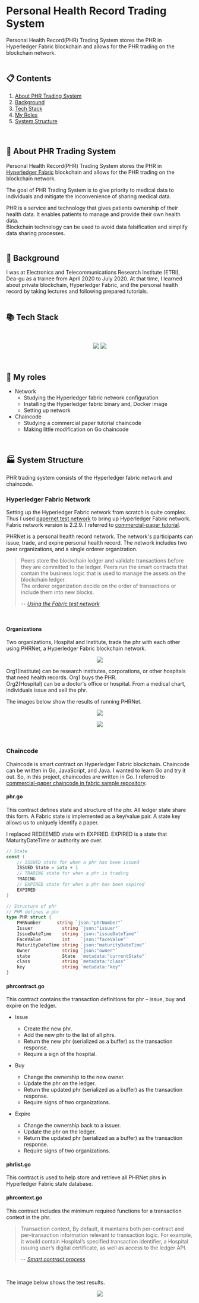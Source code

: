 # Personal Health Record Trading System

Personal Health Record(PHR) Trading System stores the PHR in Hyperledger Fabric blockchain and allows for the PHR trading on the blockchain network.  
<br/>

## :clipboard: Contents
1. [About PHR Trading System](#🔎-about-phr-trading-system)
2. [Background](#🌱-background)
3. [Tech Stack](#📚-tech-stack)
4. [My Roles](#📝-my-roles)
5. [System Structure](#🏭-system-structure)  
<br/>

## :mag_right: About PHR Trading System
Personal Health Record(PHR) Trading System stores the PHR in [Hyperledger Fabric](https://www.hyperledger.org/use/fabric) blockchain and allows for the PHR trading on the blockchain network.  

The goal of PHR Trading System is to give priority to medical data to individuals and mitigate the inconvenience of sharing medical data.  

PHR is a service and technology that gives patients ownership of their health data. It enables patients to manage and provide their own health data.  
Blockchain technology can be used to avoid data falsification and simplify data sharing processes.  
<br/>

## :seedling: Background
I was at Electronics and Telecommunications Research Institute (ETRI), Dea-gu as a trainee from April 2020 to July 2020. At that time, I learned about private blockchain, Hyperledger Fabric, and the personal health record by taking lectures and following prepared tutorials.  
<br/>

## :books: Tech Stack
<br/>
<p align = "center">
    <img src="https://img.shields.io/badge/Hyperledger Fabric-2F3134?style=for-the-badge&logo=Hyperledger&logoColor=white">
    <img src="https://img.shields.io/badge/Go-00ADD8?style=for-the-badge&logo=Go&logoColor=white"><br/>    
</p>
<br/>

## :memo: My roles 
* Network
    - Studying the Hyperledger fabric network configuration
    - Installing the Hyperledger fabric binary and, Docker image 
    - Setting up network
* Chaincode
    - Studying a commercial paper tutorial chaincode
    - Making little modification on Go chaincode   
<br/>

## :factory: System Structure
PHR trading system consists of the Hyperledger fabric network and chaincode.

### Hyperledger Fabric Network
Setting up the Hyperledger Fabric network from scratch is quite complex. Thus I used [papernet test network](https://hyperledger-fabric.readthedocs.io/en/release-2.2/tutorial/commercial_paper.html#create-the-network) to bring up Hyperledger Fabric network. Fabric network version is 2.2.9. I referred to [commercial-paper tutorial](https://hyperledger-fabric.readthedocs.io/en/release-2.2/tutorial/commercial_paper.html).  

PHRNet is a personal health record network. The network's participants can issue, trade, and expire personal health record.
The network includes two peer organizations, and a single orderer organization.  
> Peers store the blockchain ledger and validate transactions before they are committed to the ledger. Peers run the smart contracts that contain the business logic that is used to manage the assets on the blockchain ledger.  
The orderer organization decide on the order of transactions or include them into new blocks.
>
> -- <cite>[Using the Fabric test network](https://hyperledger-fabric.readthedocs.io/en/release-2.2/test_network.html)</cite>  

<br/>

#### Organizations
Two organizations, Hospital and Institute, trade the phr with each other using PHRNet, a Hyperledger Fabric blockchain network.  

<p align = "center">
    <img src = "images/organizations.png">
</p>

Org1(Institute) can be research institutes, corporations, or other hospitals that need health records. Org1 buys the PHR.  
Org2(Hospital) can be a doctor's office or hospital. From a medical chart, individuals issue and sell the phr.  

The images below show the results of running PHRNet.  

<p align = "center">
    <img src = "images/create-the-network-1.png">
</p>     

<p align = "center">
    <img src = "images/create-the-network-2.png">
</p>
<br/>

### Chaincode    
Chaincode is smart contract on Hyperledger Fabric blockchain. Chaincode can be written in Go, JavaScript, and Java. I wanted to learn Go and try it out. So, in this project, chaincodes are written in Go. I referred to [commercial-paper chaincode in fabric sample repository](https://github.com/hyperledger/fabric-samples/tree/release-2.2/commercial-paper).

#### phr.go  
This contract defines state and structure of the phr. All ledger state share this form. A Fabric state is implemented as a key/value pair. A state key allows us to uniquely identify a paper.

I replaced REDEEMED state with EXPIRED. EXPIRED is a state that MaturityDateTime or authority are over.

```go
// State
const (
	// ISSUED state for when a phr has been issued
	ISSUED State = iota + 1
	// TRADING state for when a phr is trading
	TRADING
	// EXPIRED state for when a phr has been expired
	EXPIRED
)
```

```go
// Structure of phr
// PHR defines a phr
type PHR struct {
	PHRNumber      string `json:"phrNumber"`
	Issuer           string `json:"issuer"`
	IssueDateTime    string `json:"issueDateTime"`
	FaceValue        int    `json:"faceValue"`
	MaturityDateTime string `json:"maturityDateTime"`
	Owner            string `json:"owner"`
	state            State  `metadata:"currentState"`
	class            string `metadata:"class"`
	key              string `metadata:"key"`
}
```

#### phrcontract.go 
This contract contains the transaction definitions for phr – issue, buy and expire on the ledger.   

* Issue
    - Create the new phr.
    - Add the new phr to the list of all phrs. 
    - Return the new phr (serialized as a buffer) as the transaction response.
    - Require a sign of the hospital.

* Buy
    - Change the ownership to the new owner.
    - Update the phr on the ledger.
    - Return the updated phr (serialized as a buffer) as the transaction response.
    - Require signs of two organizations. 

* Expire
    - Change the ownership back to a issuer.
    - Update the phr on the ledger.
    - Return the updated phr (serialized as a buffer) as the transaction response.
    - Require signs of two organizations.   

#### phrlist.go
This contract is used to help store and retrieve all PHRNet phrs in Hyperledger Fabric state database.  

#### phrcontext.go    
This contract includes the minimum required functions for a transaction context in the phr.

> Transaction context, By default, it maintains both per-contract and per-transaction information relevant to transaction logic. For example, it would contain Hospital’s specified transaction identifier, a Hospital issuing user’s digital certificate, as well as access to the ledger API.
>
> -- <cite>[Smart contract process](https://hyperledger-fabric.readthedocs.io/en/release-2.2/developapps/smartcontract.html)</cite>

<br/>

The image below shows the test results.  
<p align = "center">
    <img src = "images/test.png" width = "" height = "">
</p>



